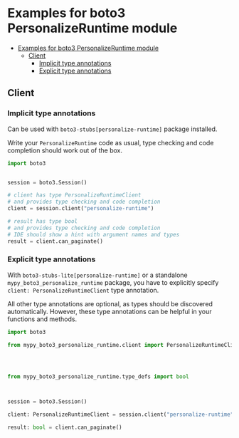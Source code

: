 <a id="examples-for-boto3-personalizeruntime-module"></a>

# Examples for boto3 PersonalizeRuntime module

- [Examples for boto3 PersonalizeRuntime module](#examples-for-boto3-personalizeruntime-module)
  - [Client](#client)
    - [Implicit type annotations](#implicit-type-annotations)
    - [Explicit type annotations](#explicit-type-annotations)

<a id="client"></a>

## Client

<a id="implicit-type-annotations"></a>

### Implicit type annotations

Can be used with `boto3-stubs[personalize-runtime]` package installed.

Write your `PersonalizeRuntime` code as usual, type checking and code
completion should work out of the box.

```python
import boto3


session = boto3.Session()

# client has type PersonalizeRuntimeClient
# and provides type checking and code completion
client = session.client("personalize-runtime")

# result has type bool
# and provides type checking and code completion
# IDE should show a hint with argument names and types
result = client.can_paginate()
```

<a id="explicit-type-annotations"></a>

### Explicit type annotations

With `boto3-stubs-lite[personalize-runtime]` or a standalone
`mypy_boto3_personalize_runtime` package, you have to explicitly specify
`client: PersonalizeRuntimeClient` type annotation.

All other type annotations are optional, as types should be discovered
automatically. However, these type annotations can be helpful in your functions
and methods.

```python
import boto3

from mypy_boto3_personalize_runtime.client import PersonalizeRuntimeClient




from mypy_boto3_personalize_runtime.type_defs import bool



session = boto3.Session()

client: PersonalizeRuntimeClient = session.client("personalize-runtime")

result: bool = client.can_paginate()
```
